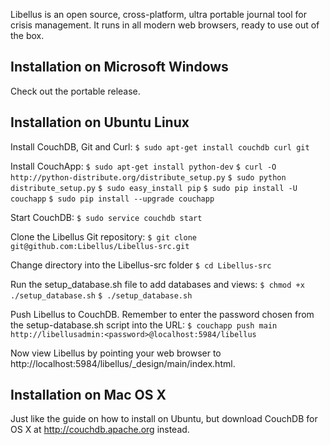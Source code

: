 Libellus is an open source, cross-platform, ultra portable journal tool for crisis management. It runs in all modern web browsers, ready to use out of the box.

## Installation on Microsoft Windows

Check out the portable release.

## Installation on Ubuntu Linux

Install CouchDB, Git and Curl:
`$ sudo apt-get install couchdb curl git`

Install CouchApp:
`$ sudo apt-get install python-dev`
`$ curl -O http://python-distribute.org/distribute_setup.py`
`$ sudo python distribute_setup.py`
`$ sudo easy_install pip`
`$ sudo pip install -U couchapp`
`$ sudo pip install --upgrade couchapp`

Start CouchDB:
```$ sudo service couchdb start```

Clone the Libellus Git repository:
```$ git clone git@github.com:Libellus/Libellus-src.git```

Change directory into the Libellus-src folder
```$ cd Libellus-src```

Run the setup_database.sh file to add databases and views:
```$ chmod +x ./setup_database.sh```
```$ ./setup_database.sh```

Push Libellus to CouchDB. Remember to enter the password chosen from the setup-database.sh script into the URL:
`$ couchapp push main http://libellusadmin:<password>@localhost:5984/libellus`

Now view Libellus by pointing your web browser to http://localhost:5984/libellus/_design/main/index.html.

## Installation on Mac OS X

Just like the guide on how to install on Ubuntu, but download CouchDB for OS X at http://couchdb.apache.org instead.
